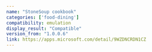 ```yaml
---
name: "StoneSoup cookbook"
categories: ['food-dining']
compatibility: emulation
display_result: "Compatible"
version_from: "1.0.0.6"
link: https://apps.microsoft.com/detail/9WZDNCRDN1CZ
---
```

